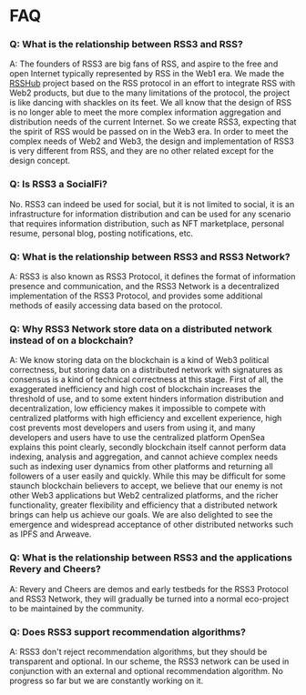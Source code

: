 # FAQ

### Q: What is the relationship between RSS3 and RSS?

A: The founders of RSS3 are big fans of RSS, and aspire to the free and open Internet typically represented by RSS in the Web1 era. We made the [RSSHub](https://github.com/DIYgod/RSSHub) project based on the RSS protocol in an effort to integrate RSS with Web2 products, but due to the many limitations of the protocol, the project is like dancing with shackles on its feet. We all know that the design of RSS is no longer able to meet the more complex information aggregation and distribution needs of the current Internet. So we create RSS3, expecting that the spirit of RSS would be passed on in the Web3 era. In order to meet the complex needs of Web2 and Web3, the design and implementation of RSS3 is very different from RSS, and they are no other related except for the design concept.

### Q: Is RSS3 a SocialFi?

No. RSS3 can indeed be used for social, but it is not limited to social, it is an infrastructure for information distribution and can be used for any scenario that requires information distribution, such as NFT marketplace, personal resume, personal blog, posting notifications, etc.

### Q: What is the relationship between RSS3 and RSS3 Network?

A: RSS3 is also known as RSS3 Protocol, it defines the format of information presence and communication, and the RSS3 Network is a decentralized implementation of the RSS3 Protocol, and provides some additional methods of easily accessing data based on the protocol.

### Q: Why RSS3 Network store data on a distributed network instead of on a blockchain?

A: We know storing data on the blockchain is a kind of Web3 political correctness, but storing data on a distributed network with signatures as consensus is a kind of technical correctness at this stage. First of all, the exaggerated inefficiency and high cost of blockchain increases the threshold of use, and to some extent hinders information distribution and decentralization, low efficiency makes it impossible to compete with centralized platforms with high efficiency and excellent experience, high cost prevents most developers and users from using it, and many developers and users have to use the centralized platform OpenSea explains this point clearly, secondly blockchain itself cannot perform data indexing, analysis and aggregation, and cannot achieve complex needs such as indexing user dynamics from other platforms and returning all followers of a user easily and quickly. While this may be difficult for some staunch blockchain believers to accept, we believe that our enemy is not other Web3 applications but Web2 centralized platforms, and the richer functionality, greater flexibility and efficiency that a distributed network brings can help us achieve our goals. We are also delighted to see the emergence and widespread acceptance of other distributed networks such as IPFS and Arweave.

### Q: What is the relationship between RSS3 and the applications Revery and Cheers?

A: Revery and Cheers are demos and early testbeds for the RSS3 Protocol and RSS3 Network, they will gradually be turned into a normal eco-project to be maintained by the community.

### Q: Does RSS3 support recommendation algorithms?

A:  RSS3 don't reject recommendation algorithms, but they should be transparent and optional. In our scheme, the RSS3 network can be used in conjunction with an external and optional recommendation algorithm. No progress so far but we are constantly working on it.
